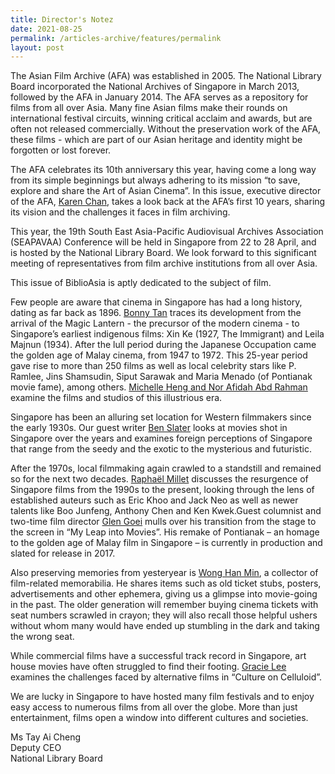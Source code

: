 ```yaml
---
title: Director's Notez
date: 2021-08-25
permalink: /articles-archive/features/permalink
layout: post
---
```

The Asian Film Archive (AFA) was established in 2005. The National Library Board incorporated the National Archives of Singapore in March 2013, followed by the AFA in January 2014. The AFA serves as a repository for films from all over Asia. Many fine Asian films 
make their rounds on international festival circuits, winning critical acclaim and awards, but are often not released commercially. Without the preservation work of the AFA, these films - which are part of our Asian heritage and identity  might be forgotten or lost forever.

The AFA celebrates its 10th anniversary this year, having come a long way from its simple beginnings but always adhering to its mission “to save, explore and share the Art of Asian Cinema”. In this issue, executive director of the AFA, [Karen Chan](https://biblioasia.nlb.gov.sg/vol-11/issue-1/apr-jun-2015/moving-journey), takes a look back at the AFA’s first 10 years, sharing its vision and the challenges it faces in film archiving. 

This year, the 19th South East Asia-Pacific Audiovisual Archives Association (SEAPAVAA) Conference will be held in Singapore from 22 to 28 April, and is hosted by the National Library Board. We look forward to this significant meeting of representatives from film archive institutions from all over Asia.

This issue of BiblioAsia is aptly dedicated to the subject of film.

Few people are aware that cinema in Singapore has had a long history, dating as far back as 1896. [Bonny Tan](https://biblioasia.nlb.gov.sg/vol-11/issue-1/apr-jun-2015/early-sg-cinema) traces its development from the arrival of the Magic Lantern - the precursor of the modern cinema - to Singapore’s earliest indigenous films: Xin Ke (1927, The Immigrant) and Leila Majnun (1934). After the lull period during the 
Japanese Occupation came the golden age of Malay cinema, from 1947 to 1972. This 25-year period gave rise to more than 250 films as well as local celebrity stars like P. Ramlee, Jins Shamsudin, Siput Sarawak and Maria Menado (of Pontianak movie fame), among others. [Michelle Heng and Nor Afidah Abd Rahman](https://biblioasia.nlb.gov.sg/vol-11/issue-1/apr-jun-2015/ga-malay-cinema) examine the films and studios of this illustrious era.

Singapore has been an alluring set location for Western filmmakers since the early 1930s. Our guest writer [Ben Slater](https://biblioasia.nlb.gov.sg/vol-11/issue-1/apr-jun-2015/svph) looks at movies shot in Singapore over the years and examines foreign perceptions of Singapore that range from the seedy and the exotic to the mysterious and futuristic.

After the 1970s, local filmmaking again crawled to a standstill and remained so for the next two decades. [Raphaël Millet](https://biblioasia.nlb.gov.sg/vol-11/issue-1/apr-jun-2015/revival-sg-cinema) discusses the resurgence of Singapore films from the 1990s to the present, looking through the lens of established auteurs such as Eric Khoo and Jack Neo as well as newer talents like Boo Junfeng, Anthony Chen and Ken Kwek.Guest columnist and two-time film director [Glen Goei](https://biblioasia.nlb.gov.sg/vol-11/issue-1/apr-jun-2015/leap-into-movie) mulls over his transition from the stage to the screen in “My Leap into Movies”. His remake of Pontianak – an homage to the golden age of Malay film in Singapore – is currently in production and slated for release in 2017.

Also preserving memories from yesteryear is [Wong Han Min](https://biblioasia.nlb.gov.sg/vol-11/issue-1/apr-jun-2015/movie-memorabilia), a collector of film-related memorabilia. He shares items such as old ticket stubs, posters, advertisements and other ephemera, giving us a glimpse into movie-going in the past. The older generation will remember buying cinema tickets with seat numbers scrawled in crayon; they will also recall those helpful ushers without whom many would have ended up stumbling in the dark and taking the wrong seat.

While commercial films have a successful track record in Singapore, art house movies have often struggled to find their footing. [Gracie Lee](https://biblioasia.nlb.gov.sg/vol-11/issue-1/apr-jun-2015/culture-on-celluloid) examines the challenges faced by alternative films in “Culture on Celluloid”.

We are lucky in Singapore to have hosted many film festivals and to enjoy easy access to numerous films from all over the globe. More than just entertainment, films open a window into different cultures and societies.

Ms Tay Ai Cheng<br>
Deputy CEO<br>
National Library Board